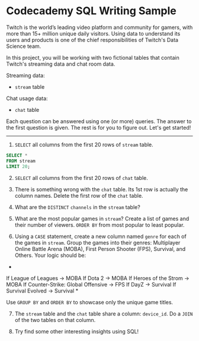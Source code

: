 # Codecademy SQL Writing Sample

Twitch is the world’s leading video platform and community for gamers, with more than 15+ million unique daily visitors. Using data to understand its users and products is one of the chief responsibilities of Twitch's Data Science team.

In this project, you will be working with two fictional tables that contain Twitch's streaming data and chat room data.

Streaming data:

- `stream` table

Chat usage data:

- `chat` table

Each question can be answered using one (or more) queries. The answer to the first question is given. The rest is for you to figure out. Let's get started!

---

1. `SELECT` all columns from the first 20 rows of `stream` table.

```sql
SELECT *
FROM stream
LIMIT 20;
```

2. `SELECT` all columns from the first 20 rows of `chat` table.

3. There is something wrong with the `chat` table. Its 1st row is actually the column names. Delete the first row of the `chat` table.

4. What are the `DISTINCT` `channels` in the `stream` table?

5. What are the most popular games in `stream`? Create a list of games and their number of viewers. `ORDER BY` from most popular to least popular.

6. Using a `CASE` statement, create a new column named `genre` for each of the games in `stream`. Group the games into their genres: Multiplayer Online Battle Arena (MOBA), First Person Shooter (FPS), Survival, and Others. Your logic should be:

*
If League of Leagues → MOBA
If Dota 2 → MOBA
If Heroes of the Strom → MOBA
If Counter-Strike: Global Offensive → FPS
If DayZ → Survival
If Survival Evolved → Survival
*

Use `GROUP BY` and `ORDER BY` to showcase only the unique game titles.

7. The `stream` table and the `chat` table share a column: `device_id`. Do a `JOIN` of the two tables on that column.

8. Try find some other interesting insights using SQL!
